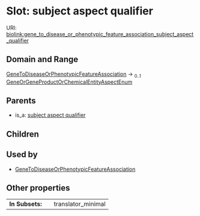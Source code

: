 
# Slot: subject aspect qualifier




URI: [biolink:gene_to_disease_or_phenotypic_feature_association_subject_aspect_qualifier](https://w3id.org/biolink/vocab/gene_to_disease_or_phenotypic_feature_association_subject_aspect_qualifier)


## Domain and Range

[GeneToDiseaseOrPhenotypicFeatureAssociation](GeneToDiseaseOrPhenotypicFeatureAssociation.md) &#8594;  <sub>0..1</sub> [GeneOrGeneProductOrChemicalEntityAspectEnum](GeneOrGeneProductOrChemicalEntityAspectEnum.md)

## Parents

 *  is_a: [subject aspect qualifier](subject_aspect_qualifier.md)

## Children


## Used by

 * [GeneToDiseaseOrPhenotypicFeatureAssociation](GeneToDiseaseOrPhenotypicFeatureAssociation.md)

## Other properties

|  |  |  |
| --- | --- | --- |
| **In Subsets:** | | translator_minimal |

